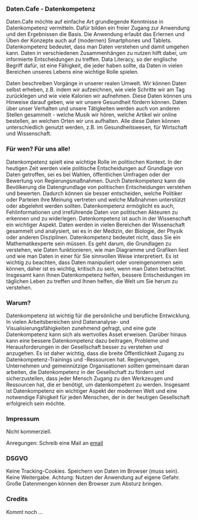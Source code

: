 <!-- -->


### Daten.Cafe - Datenkompetenz

Daten.Cafe möchte auf einfache Art grundlegende Kenntnisse in Datenkompetenz vermitteln. Dafür bilden ein freier Zugang zur Anwendung und den Ergebnissen die Basis. Die Anwendung erlaubt das Erlernen und Üben der Konzepte auch auf (modernen) Smartphones und Tablets. Datenkompetenz bedeutet, dass man Daten verstehen und damit umgehen kann. Daten in verschiedenen Zusammenhängen zu nutzen hilft dabei, um informierte Entscheidungen zu treffen. Data Literacy, so der englische Begriff dafür, ist eine Fähigkeit, die jeder haben sollte, da Daten in vielen Bereichen unseres Lebens eine wichtige Rolle spielen. 

Daten beschreiben Vorgänge in unserer realen Umwelt. Wir können Daten selbst erheben, z.B. indem wir aufzeichnen, wie viele Schritte wir am Tag zurücklegen und wie viele Kalorien wir aufnehmen. Diese Daten können uns Hinweise darauf geben, wie wir unsere Gesundheit fördern können.
Daten über unser Verhalten und unsere Tätigkeiten werden auch von anderen Stellen gesammelt - welche Musik wir hören, welche Artikel wir online bestellen, an welchen Orten wir uns aufhalten.
Alle diese Daten können unterschiedlich genutzt werden, z.B. im Gesundheitswesen, für Wirtschaft und Wissenschaft.




### Für wen? Für uns alle!

Datenkompetenz spielt eine wichtige Rolle im politischen Kontext. In der heutigen Zeit werden viele politische Entscheidungen auf Grundlage von Daten getroffen, sei es bei Wahlen, öffentlichen Umfragen oder der Bewertung von Regierungsmaßnahmen. Durch Datenkompetenz kann die Bevölkerung die Datengrundlage von politischen Entscheidungen verstehen und bewerten. Dadurch können sie besser entscheiden, welche Politiker oder Parteien ihre Meinung vertreten und welche Maßnahmen unterstützt oder abgelehnt werden sollten. Datenkompetenz ermöglicht es auch, Fehlinformationen und irreführende Daten von politischen Akteuren zu erkennen und zu widerlegen. Datenkompetenz ist auch in der Wissenschaft ein wichtiger Aspekt. Daten werden in vielen Bereichen der Wissenschaft gesammelt und analysiert, sei es in der Medizin, der Biologie, der Physik oder anderen Disziplinen. Datenkompetenz bedeutet nicht, dass Sie ein Mathematikexperte sein müssen. Es geht darum, die Grundlagen zu verstehen, wie Daten funktionieren, wie man Diagramme und Grafiken liest und wie man Daten in einer für Sie sinnvollen Weise interpretiert. Es ist wichtig zu beachten, dass Daten manipuliert oder voreingenommen sein können, daher ist es wichtig, kritisch zu sein, wenn man Daten betrachtet. Insgesamt kann Ihnen Datenkompetenz helfen, bessere Entscheidungen im täglichen Leben zu treffen und Ihnen helfen, die Welt um Sie herum zu verstehen.




### Warum?

Datenkompetenz ist wichtig für die persönliche und berufliche Entwicklung. In vielen Arbeitsbereichen sind Datenanalyse- und Visualisierungsfähigkeiten zunehmend gefragt, und eine gute Datenkompetenz kann sich als wertvolles Asset erweisen. Darüber hinaus kann eine bessere Datenkompetenz dazu beitragen, Probleme und Herausforderungen in der Gesellschaft besser zu verstehen und anzugehen. Es ist daher wichtig, dass die breite Öffentlichkeit Zugang zu Datenkompetenz-Trainings und -Ressourcen hat. Regierungen, Unternehmen und gemeinnützige Organisationen sollten gemeinsam daran arbeiten, die Datenkompetenz in der Gesellschaft zu fördern und sicherzustellen, dass jeder Mensch Zugang zu den Werkzeugen und Ressourcen hat, die er benötigt, um datenkompetent zu werden. Insgesamt ist Datenkompetenz ein wichtiger Aspekt der modernen Welt und eine notwendige Fähigkeit für jeden Menschen, der in der heutigen Gesellschaft erfolgreich sein möchte.




### Impressum

Nicht kommerziell.

Anregungen: Schreib eine Mail an [email](mailto:info@daten.cafe) 



### DSGVO

Keine Tracking-Cookies. Speichern von Daten im Browser (muss sein). Keine Weitergabe. Achtung: Nutzen der Anwendung auf eigene Gefahr. Große Datenmengen können den Browser zum Absturz bringen.




### Credits

Kommt noch  ...
